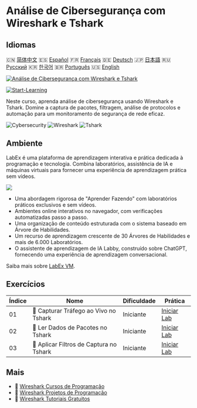# Análise de Cibersegurança com Wireshark e Tshark

## Idiomas

🇨🇳 [简体中文](README_zh.md) 🇪🇸 [Español](README_es.md) 🇫🇷 [Français](README_fr.md) 🇩🇪 [Deutsch](README_de.md) 🇯🇵 [日本語](README_ja.md) 🇷🇺 [Русский](README_ru.md) 🇰🇷 [한국어](README_ko.md) 🇧🇷 [Português](README_pt.md) 🇺🇸 [English](README.md) 

[![Análise de Cibersegurança com Wireshark e Tshark](https://cover-creator.labex.io/cybersecurity-analysis-with-wireshark-and-tshark.png?lang=pt)](https://labex.io/pt/courses/cybersecurity-analysis-with-wireshark-and-tshark)

[![Start-Learning](https://img.shields.io/badge/Start-Learning-whitesmoke?style=for-the-badge)](https://labex.io/pt/courses/cybersecurity-analysis-with-wireshark-and-tshark)

Neste curso, aprenda análise de cibersegurança usando Wireshark e Tshark. Domine a captura de pacotes, filtragem, análise de protocolos e automação para um monitoramento de segurança de rede eficaz.

![Cybersecurity](https://img.shields.io/badge/Cybersecurity-whitesmoke?style=for-the-badge&logo=cybersecurity)
![Wireshark](https://img.shields.io/badge/Wireshark-whitesmoke?style=for-the-badge&logo=wireshark)
![Tshark](https://img.shields.io/badge/Tshark-whitesmoke?style=for-the-badge&logo=tshark)


## Ambiente

LabEx é uma plataforma de aprendizagem interativa e prática dedicada à programação e tecnologia. Combina laboratórios, assistência de IA e máquinas virtuais para fornecer uma experiência de aprendizagem prática sem vídeos.

![](https://tutorial-screenshot.getvm.io/images/vm-1725247253.png)

- Uma abordagem rigorosa de "Aprender Fazendo" com laboratórios práticos exclusivos e sem vídeos.
- Ambientes online interativos no navegador, com verificações automatizadas passo a passo.
- Uma organização de conteúdo estruturada com o sistema baseado em Árvore de Habilidades.
- Um recurso de aprendizagem crescente de 30 Árvores de Habilidades e mais de 6.000 Laboratórios.
- O assistente de aprendizagem de IA Labby, construído sobre ChatGPT, fornecendo uma experiência de aprendizagem conversacional.

Saiba mais sobre [LabEx VM](https://support.labex.io/using-labex/virtual-machine).

## Exercícios

|   Índice | Nome                                    | Dificuldade   | Prática                                                                                                                  |
|----------|-----------------------------------------|---------------|--------------------------------------------------------------------------------------------------------------------------|
|       01 | 📖 Capturar Tráfego ao Vivo no Tshark   | Iniciante     | <a target='_blank' href='https://labex.io/pt/tutorials/wireshark-capture-live-traffic-in-tshark-548916'>Iniciar Lab</a>  |
|       02 | 📖 Ler Dados de Pacotes no Tshark       | Iniciante     | <a target='_blank' href='https://labex.io/pt/tutorials/wireshark-read-packet-data-in-tshark-548937'>Iniciar Lab</a>      |
|       03 | 📖 Aplicar Filtros de Captura no Tshark | Iniciante     | <a target='_blank' href='https://labex.io/pt/tutorials/wireshark-apply-capture-filters-in-tshark-548914'>Iniciar Lab</a> |

## Mais

- 🔗 [Wireshark Cursos de Programação](https://github.com/labex-labs/awesome-programming-courses)
- 🔗 [Wireshark Projetos de Programação](https://github.com/labex-labs/awesome-programming-projects)
- 🔗 [Wireshark Tutoriais Gratuitos](https://github.com/labex-labs/wireshark-free-tutorials)

